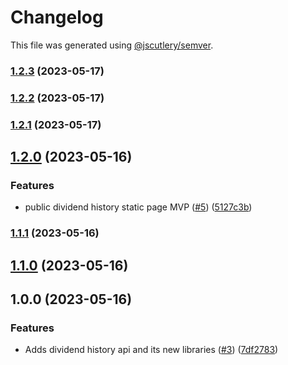 # Changelog

This file was generated using [@jscutlery/semver](https://github.com/jscutlery/semver).

### [1.2.3](https://github.com/clayton-duarte/amalg/compare/types-1.2.2...types-1.2.3) (2023-05-17)

### [1.2.2](https://github.com/clayton-duarte/amalg/compare/types-1.2.1...types-1.2.2) (2023-05-17)

### [1.2.1](https://github.com/clayton-duarte/amalg/compare/types-1.2.0...types-1.2.1) (2023-05-17)

## [1.2.0](https://github.com/clayton-duarte/amalg/compare/types-1.1.1...types-1.2.0) (2023-05-16)


### Features

* public dividend history static page MVP ([#5](https://github.com/clayton-duarte/amalg/issues/5)) ([5127c3b](https://github.com/clayton-duarte/amalg/commit/5127c3bb37c9d34615e87ce4e511d3a4f4a5eda7))

### [1.1.1](https://github.com/clayton-duarte/amalg/compare/types-1.1.0...types-1.1.1) (2023-05-16)

## [1.1.0](https://github.com/clayton-duarte/amalg/compare/types-1.0.0...types-1.1.0) (2023-05-16)

## 1.0.0 (2023-05-16)

### Features

- Adds dividend history api and its new libraries ([#3](https://github.com/clayton-duarte/amalg/issues/3)) ([7df2783](https://github.com/clayton-duarte/amalg/commit/7df2783c720a51a6754af7b4fea58469b1870691))
